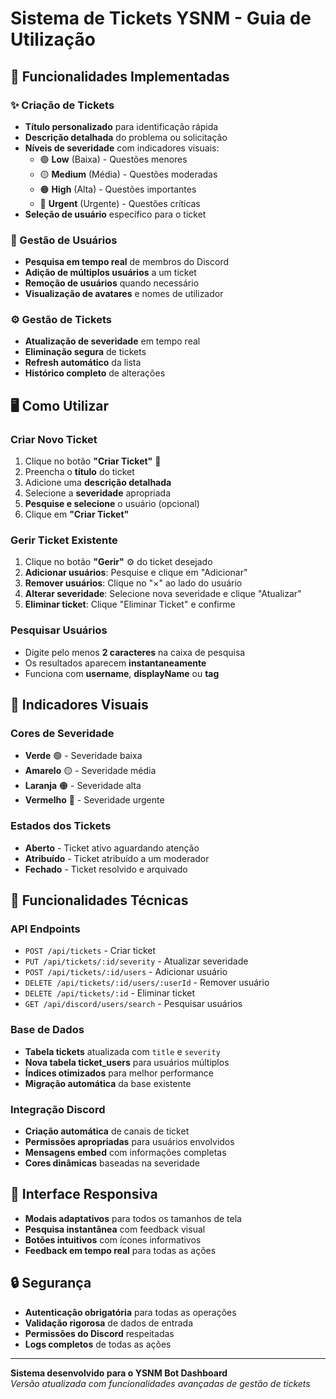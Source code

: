 # Sistema de Tickets YSNM - Guia de Utilização

## 🎫 Funcionalidades Implementadas

### ✨ Criação de Tickets
- **Título personalizado** para identificação rápida
- **Descrição detalhada** do problema ou solicitação
- **Níveis de severidade** com indicadores visuais:
  - 🟢 **Low** (Baixa) - Questões menores
  - 🟡 **Medium** (Média) - Questões moderadas
  - 🟠 **High** (Alta) - Questões importantes
  - 🔴 **Urgent** (Urgente) - Questões críticas
- **Seleção de usuário** específico para o ticket

### 👥 Gestão de Usuários
- **Pesquisa em tempo real** de membros do Discord
- **Adição de múltiplos usuários** a um ticket
- **Remoção de usuários** quando necessário
- **Visualização de avatares** e nomes de utilizador

### ⚙️ Gestão de Tickets
- **Atualização de severidade** em tempo real
- **Eliminação segura** de tickets
- **Refresh automático** da lista
- **Histórico completo** de alterações

## 🖥️ Como Utilizar

### Criar Novo Ticket
1. Clique no botão **"Criar Ticket"** 📝
2. Preencha o **título** do ticket
3. Adicione uma **descrição detalhada**
4. Selecione a **severidade** apropriada
5. **Pesquise e selecione** o usuário (opcional)
6. Clique em **"Criar Ticket"**

### Gerir Ticket Existente
1. Clique no botão **"Gerir"** ⚙️ do ticket desejado
2. **Adicionar usuários**: Pesquise e clique em "Adicionar"
3. **Remover usuários**: Clique no "×" ao lado do usuário
4. **Alterar severidade**: Selecione nova severidade e clique "Atualizar"
5. **Eliminar ticket**: Clique "Eliminar Ticket" e confirme

### Pesquisar Usuários
- Digite pelo menos **2 caracteres** na caixa de pesquisa
- Os resultados aparecem **instantaneamente**
- Funciona com **username**, **displayName** ou **tag**

## 🎨 Indicadores Visuais

### Cores de Severidade
- **Verde** 🟢 - Severidade baixa
- **Amarelo** 🟡 - Severidade média  
- **Laranja** 🟠 - Severidade alta
- **Vermelho** 🔴 - Severidade urgente

### Estados dos Tickets
- **Aberto** - Ticket ativo aguardando atenção
- **Atribuído** - Ticket atribuído a um moderador
- **Fechado** - Ticket resolvido e arquivado

## 🔧 Funcionalidades Técnicas

### API Endpoints
- `POST /api/tickets` - Criar ticket
- `PUT /api/tickets/:id/severity` - Atualizar severidade
- `POST /api/tickets/:id/users` - Adicionar usuário
- `DELETE /api/tickets/:id/users/:userId` - Remover usuário
- `DELETE /api/tickets/:id` - Eliminar ticket
- `GET /api/discord/users/search` - Pesquisar usuários

### Base de Dados
- **Tabela tickets** atualizada com `title` e `severity`
- **Nova tabela ticket_users** para usuários múltiplos
- **Índices otimizados** para melhor performance
- **Migração automática** da base existente

### Integração Discord
- **Criação automática** de canais de ticket
- **Permissões apropriadas** para usuários envolvidos
- **Mensagens embed** com informações completas
- **Cores dinâmicas** baseadas na severidade

## 📱 Interface Responsiva

- **Modais adaptativos** para todos os tamanhos de tela
- **Pesquisa instantânea** com feedback visual
- **Botões intuitivos** com ícones informativos
- **Feedback em tempo real** para todas as ações

## 🔒 Segurança

- **Autenticação obrigatória** para todas as operações
- **Validação rigorosa** de dados de entrada
- **Permissões do Discord** respeitadas
- **Logs completos** de todas as ações

---

**Sistema desenvolvido para o YSNM Bot Dashboard**  
*Versão atualizada com funcionalidades avançadas de gestão de tickets*
